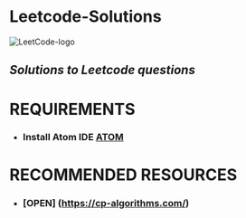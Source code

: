 # Leetcode-Solutions
![LeetCode-logo](https://user-images.githubusercontent.com/53428538/121467388-92eb2380-c9d6-11eb-9b17-ebaac60f1ece.png)

## *Solutions to Leetcode questions*


# REQUIREMENTS
* ### Install Atom IDE  [ATOM](https://atom.io/)

# RECOMMENDED RESOURCES
*  ###  [OPEN] (https://cp-algorithms.com/) 
